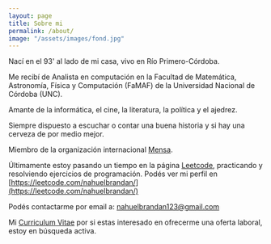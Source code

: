 ```yaml
---
layout: page
title: Sobre mi
permalink: /about/
image: "/assets/images/fond.jpg"
---
```


Nací en el 93' al lado de mi casa, vivo en Río Primero-Córdoba.

Me recibí de Analista en computación en la Facultad de Matemática, Astronomía, Física y Computación (FaMAF) de la Universidad Nacional de Córdoba (UNC).

Amante de la informática, el cine, la literatura, la política y el ajedrez.

Siempre dispuesto a escuchar o contar una buena historia y si hay una cerveza de por medio mejor.

Miembro de la organización internacional [Mensa](https://es.wikipedia.org/wiki/Mensa_(organizaci%C3%B3n)).

Últimamente estoy pasando un tiempo en la página [Leetcode](https://leetcode.com/), practicando y resolviendo ejercicios de programación. Podés ver mi perfil en [https://leetcode.com/nahuelbrandan/](https://leetcode.com/nahuelbrandan/)

Podés contactarme por email a: <A HREF="mailto:
&#110;&#097;&#104;&#117;&#101;&#108;&#098;&#114;&#097;&#110;&#100;&#097;&#110;&#049;&#050;&#051;&#064;&#103;&#109;&#097;&#105;&#108;&#046;&#099;&#111;&#109;">
&#110;&#097;&#104;&#117;&#101;&#108;&#098;&#114;&#097;&#110;&#100;&#097;&#110;&#049;&#050;&#051;&#064;&#103;&#109;&#097;&#105;&#108;&#046;&#099;&#111;&#109;
</A>

Mi [Curriculum Vitae](https://drive.google.com/open?id=11_opjtuUWLhCCoa2L3WT6uUnKlYBAYdt) por si estas interesado en ofrecerme una oferta laboral, estoy en búsqueda activa.
